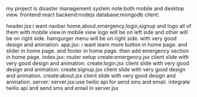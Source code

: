 my project is disaster management system
note:both mobile and desktop view.
frontend:react
backend:nodejs
database:mongodb
 client:

 header.jsx:i want navbar home,about,emergency,login,signup and logo all of them with mobile view.in mobile view logo will be on left side and other will be on right side. hamgurger menu will be on right side.
 with very good design and animation.
 app.jsx: i want learn more button in home page. and slider in home page. and footer in home page. then add emergency section in home page.
 index.jsx: router setup 
  create:emergency.jsx client slide with very good design and animation.
  create:login.jsx client slide with very good design and animation.
  create:signup.jsx client slide with very good design and animation.
  create:about.jsx client slide with very good design and animation.
 server:
 server.jsx:use twilio api for send sms and email.
 integrate twilio api and send sms and email in server.jsx
  
  





